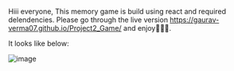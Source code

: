 Hiii everyone,
This memory game is build using react and required delendencies.
Please go through the live version https://gaurav-verma07.github.io/Project2_Game/ and enjoy🙂🙂🙂.

It looks like below:

![image](https://user-images.githubusercontent.com/63046396/194116208-f9837311-fb1a-4c4a-813e-7aa8c4b8240e.png)
